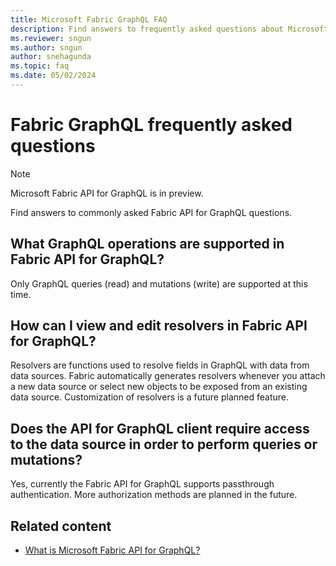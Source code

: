 ```yaml
---
title: Microsoft Fabric GraphQL FAQ
description: Find answers to frequently asked questions about Microsoft Fabric API for GraphQL, which is currently in preview.
ms.reviewer: sngun
ms.author: sngun
author: snehagunda
ms.topic: faq
ms.date: 05/02/2024
---
```


# Fabric GraphQL frequently asked questions

> [!NOTE]
> Microsoft Fabric API for GraphQL is in preview.

Find answers to commonly asked Fabric API for GraphQL questions.

## What GraphQL operations are supported in Fabric API for GraphQL?

Only GraphQL queries (read) and mutations (write) are supported at this time.

## How can I view and edit resolvers in Fabric API for GraphQL?

Resolvers are functions used to resolve fields in GraphQL with data from data sources. Fabric automatically generates resolvers whenever you attach a new data source or select new objects to be exposed from an existing data source. Customization of resolvers is a future planned feature.

## Does the API for GraphQL client require access to the data source in order to perform queries or mutations?

Yes, currently the Fabric API for GraphQL supports passthrough authentication. More authorization methods are planned in the future.

## Related content

- [What is Microsoft Fabric API for GraphQL?](api-graphql-overview.md)
